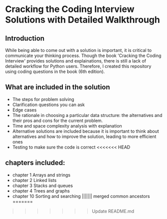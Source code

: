 # Cracking the Coding Interview Solutions with Detailed Walkthrough

## Introduction
While being able to come out with a solution is important, it is critical to communicate your thinking process.
Though the book 'Cracking the Coding Interview' provides solutions and explainations, there is still a lack of detailed workflow for Python users. Therefore, I created this repository using coding questions in the book (6th edition).

## What are included in the solution
- The steps for problem solving
- Clarification questions you can ask
- Edge cases
- The rationale in choosing a particular data structure: the alternatives and their pros and cons for the current problem.
- Time and space complexity analysis with explanation 
- Alternative solutions are included because it is important to think about alternatives and how to improve the solution, leading to more efficient ones
- Testing to make sure the code is correct
<<<<<<< HEAD

## chapters included:
- chapter 1 Arrays and strings
- chapter 2 Linked lists
- chapter 3 Stacks and queues
- chapter 4 Trees and graphs
- chapter 10 Sorting and searching
||||||| merged common ancestors
=======

>>>>>>> Update README.md

